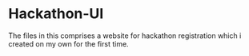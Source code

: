 # Hackathon-UI
The files in this comprises a website for hackathon registration which i created on my own for the first time.
